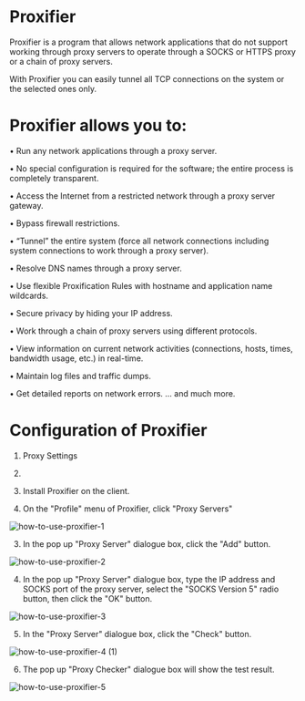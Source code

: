 # Proxifier

Proxifier is a program that allows network applications that do not support working through proxy servers to operate through a SOCKS or HTTPS proxy or a chain of proxy servers.

With Proxifier you can easily tunnel all TCP connections on the system or the selected ones only.

# Proxifier allows you to:
• Run any network applications through a proxy server. 

• No special configuration is required for the software; the entire process is completely transparent.

• Access the Internet from a restricted network through a proxy server gateway.

• Bypass firewall restrictions.

• “Tunnel” the entire system (force all network connections including system connections to work through a proxy server).

• Resolve DNS names through a proxy server.

• Use flexible Proxification Rules with hostname and application name wildcards.

• Secure privacy by hiding your IP address.

• Work through a chain of proxy servers using different protocols.

• View information on current network activities (connections, hosts, times, bandwidth usage, etc.) in real-time.

• Maintain log files and traffic dumps.

• Get detailed reports on network errors.
... and much more.

# Configuration of Proxifier
1) Proxy Settings
2) 
3) Install Proxifier on the client.

2) On the "Profile" menu of Proxifier, click "Proxy Servers"

![how-to-use-proxifier-1](https://user-images.githubusercontent.com/106522935/210150082-44fb4a4d-fe54-46a6-a0e9-50e7a02e4590.jpg)

3) In the pop up "Proxy Server" dialogue box, click the "Add" button.

![how-to-use-proxifier-2](https://user-images.githubusercontent.com/106522935/210150204-9e181985-d2ce-4226-aaaf-5c89679b64cb.jpg)

4) In the pop up "Proxy Server" dialogue box, type the IP address and SOCKS port of the proxy server, select the "SOCKS Version 5" radio button, then click the "OK" button.

![how-to-use-proxifier-3](https://user-images.githubusercontent.com/106522935/210150247-d3a935e3-7cdc-4c13-8672-adc22875d553.jpg)

5) In the "Proxy Server" dialogue box, click the "Check" button.

![how-to-use-proxifier-4 (1)](https://user-images.githubusercontent.com/106522935/210150327-bc9fc2ac-60a3-4cbd-a58e-25d9ce5c9ad0.jpg) 

6) The pop up "Proxy Checker" dialogue box will show the test result.

![how-to-use-proxifier-5](https://user-images.githubusercontent.com/106522935/210150355-a65457f9-e1da-4933-a04d-8c2d5aa6746a.jpg)



